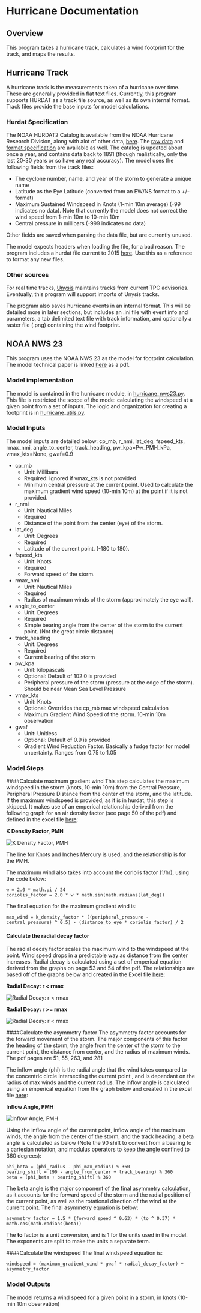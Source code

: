 # Hurricane Documentation

## Overview
This program takes a hurricane track, calculates a wind footprint for the track, and maps the results.

## Hurricane Track
A hurricane track is the measurements taken of a hurricane over time.  These are generally provided in flat text files.
Currently, this program supports HURDAT as a track file source, as well as its own internal format.  Track files provide
the base inputs for model calculations.

### Hurdat Specification
The NOAA HURDAT2 Catalog is available from the NOAA Hurricane Research Division, along with alot of other data,
[here](http://www.aoml.noaa.gov/hrd/hurdat/Data_Storm.html).
The [raw data](http://www.aoml.noaa.gov/hrd/hurdat/hurdat2-1851-2015-070616.txt)
and [format specification](http://www.aoml.noaa.gov/hrd/hurdat/newhurdat-format.pdf) are available as well.  The catalog is
updated about once a year, and contains data back to 1891 (though realistically, only the last 20-30 years or so have any real
accuracy).  The model uses the following fields from the track files:

* The cyclone number, name, and year of the storm to generate a unique name
* Latitude as the Eye Latitude (converted from an EW/NS format to a +/- format)
* Maximum Sustained Windspeed in Knots (1-min 10m average) (-99 indicates no data).  Note that currently the model does not
correct the wind speed from 1-min 10m to 10-min 10m
* Central pressure in millibars (-999 indicates no data)

Other fields are saved when parsing the data file, but are currently unused.

The model expects headers when loading the file, for a bad reason.  The program includes a hurdat file current to 2015
[here](/get_file/Documentation/Hurricane/HURDAT/hurdat2-1851-2015-070616_with_header.txt).  Use this as a reference
to format any new files.
 
### Other sources
For real time tracks, [Unysis](http://weather.unisys.com/hurricane/) maintains tracks from
current TPC advisories.  Eventually, this program will support imports of Unysis tracks.

The program also saves hurricane events in an internal format.  This will be detailed more in later sections, but includes an
.ini file with event info and parameters, a tab delimited text file with track information, and optionally a raster file (.png)
containing the wind footprint.
 
## NOAA NWS 23
This program uses the NOAA NWS 23 as the model for footprint calculation.  The model technical paper is linked
[here](/get_file/Documentation/Hurricane/NWS23/NOAA_NWS23.pdf) as a pdf.

### Model implementation
The model is contained in the hurricane module, in [hurricane_nws23.py](/get_file/hurricane/hurricane_nws23.py).  This file
is restricted the scope of the mode: calculating the windspeed at a given point from a set of inputs.  The logic and organization
for creating a footprint is in [hurricane_utils.py](/get_file/hurricane/hurricane_utils.py).

### Model Inputs
The model inputs are detailed below:
cp_mb, r_nmi, lat_deg, fspeed_kts, rmax_nmi, angle_to_center, track_heading, pw_kpa=Pw_PMH_kPa, vmax_kts=None, gwaf=0.9

* cp_mb
  * Unit: Millibars
  * Required: Ignored if vmax_kts is not provided
  * Minimum central pressure at the current point.  Used to calculate the maximum gradient wind speed (10-min 10m) at the point
   if it is not provided.
* r_nmi
  * Unit: Nautical Miles
  * Required
  * Distance of the point from the center (eye) of the storm.
* lat_deg
  * Unit: Degrees
  * Required
  * Latitude of the current point. (-180 to 180).
* fspeed_kts
  * Unit: Knots
  * Required
  * Forward speed of the storm.
* rmax_nmi
  * Unit: Nautical Miles
  * Required
  * Radius of maximum winds of the storm (approximately the eye wall).
* angle_to_center
  * Unit: Degrees
  * Required
  * Simple bearing angle from the center of the storm to the current point.  (Not the great circle distance)
* track_heading
  * Unit: Degrees
  * Required
  * Current bearing of the storm
* pw_kpa
  * Unit: kilopascals
  * Optional: Default of 102.0 is provided
  * Peripheral pressure of the storm (pressure at the edge of the storm).  Should be near Mean Sea Level Pressure
* vmax_kts
  * Unit: Knots
  * Optional: Overrides the cp_mb max windspeed calculation
  * Maximum Gradient Wind Speed of the storm.  10-min 10m observation
* gwaf
  * Unit: Unitless
  * Optional: Default of 0.9 is provided
  * Gradient Wind Reduction Factor.  Basically a fudge factor for model uncertainty.  Ranges from 0.75 to 1.05

### Model Steps
####Calculate maximum gradient wind
This step calculates the maximum windspeed in the storm (knots, 10-min 10m) from the Central Pressure, Peripheral Pressure
Distance from the center of the storm, and the latitude.  If the maximum windspeed is provided, as it is in hurdat, this step
is skipped.  It makes use of an emperical relationship derived from the following graph for an air density factor
(see page 50 of the pdf) and defined in the excel file [here](/get_file/Documentation/Hurricane/NWS23/NWS_23_RadialDecay.xlsx):

**K Density Factor, PMH**

![K Density Factor, PMH](/get_file/Documentation/Hurricane/NWS23/K_Factor.PNG)

The line for Knots and Inches Mercury is used, and the relationship is for the PMH.

The maximum wind also takes into account the coriolis factor (1/hr), using the code below:

```
w = 2.0 * math.pi / 24
coriolis_factor = 2.0 * w * math.sin(math.radians(lat_deg))
```

The final equation for the maximum gradient wind is:

```
max_wind = k_density_factor * ((peripheral_pressure - central_pressure) ^ 0.5) - (distance_to_eye * coriolis_factor) / 2
```

#### Calculate the radial decay factor
The radial decay factor scales the maximum wind to the windspeed at the point.  Wind speed drops in a predictable way as
distance from the center increases.  Radial decay is calculated using a set of emperical equation derived from the graphs
on page 53 and 54 of the pdf. The relationships are based off of the graphs below and created in the Excel file
[here](/get_file/Documentation/Hurricane/NWS23/NWS_23_RadialDecay.xlsx):

**Radial Decay: r < rmax**

![Radial Decay: r < rmax](/get_file/Documentation/Hurricane/NWS23/RadialDecay_Rmax_Inward.PNG)

**Radial Decay: r >= rmax**

![Radial Decay: r < rmax](/get_file/Documentation/Hurricane/NWS23/RadialDecay_Rmax_Outward.PNG)

####Calculate the asymmetry factor
The asymmetry factor accounts for the forward movement of the storm.  The major components of this factor the heading of the
storm, the angle from the center of the storm to the current point, the distance from center, and the radius of maximum winds.
The pdf pages are 51, 55, 263, and 281

The inflow angle (phi) is the radial angle that the wind takes compared to the concentric circle intersecting the current point
, and is dependant on the radius of max winds and the current radius.
The inflow angle is calculated using an emperical equation from the graph below and created in the excel
file [here](/get_file/Documentation/Hurricane/NWS23/NOAA_NWS23_Inflow_Calcs.xlsx):

**Inflow Angle, PMH**

![Inflow Angle, PMH](/get_file/Documentation/Hurricane/NWS23/InflowAngle_PMH.PNG)

Using the inflow angle of the current point, inflow angle of the maximum winds, the angle from the center of the storm,
and the track heading, a beta angle is calculated as below (Note the 90 shift to convert from a bearing to a cartesian
notation, and modulus operators to keep the angle confined to 360 degrees):

```
phi_beta = (phi_radius - phi_max_radius) % 360
bearing_shift = (90 - angle_from_center + track_bearing) % 360
beta = (phi_beta + bearing_shift) % 360
```

The beta angle is the major component of the final asymmetry calculation, as it accounts for the forward speed of the storm
and the radial position of the current point, as well as the rotational direction of the wind at the current point.  The final
asymmetry equation is below:

```
asymmetry_factor = 1.5 * (forward_speed ^ 0.63) * (to ^ 0.37) * math.cos(math.radians(beta))
```

The **to** factor is a unit conversion, and is 1 for the units used in the model.  The exponents are split to make the units
a separate term.

####Calculate the windspeed
The final windspeed equation is: 

```
windspeed = (maximum_gradient_wind * gwaf * radial_decay_factor) + asymmetry_factor
```

### Model Outputs
The model returns a wind speed for a given point in a storm, in knots (10-min 10m observation)
